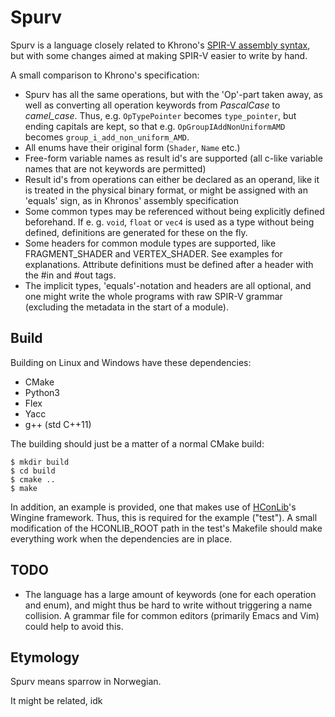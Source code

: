 # Spurv

Spurv is a language closely related to Khrono's [SPIR-V assembly syntax](https://github.com/KhronosGroup/SPIRV-Tools/blob/master/syntax.md), but with some changes aimed at making SPIR-V easier to write by hand.

A small comparison to Khrono's specification:
- Spurv has all the same operations, but with the 'Op'-part taken away, as well as converting all operation keywords from _PascalCase_ to _camel_case_. Thus, e.g. `OpTypePointer` becomes `type_pointer`, but ending capitals are kept, so that e.g. `OpGroupIAddNonUniformAMD` becomes `group_i_add_non_uniform_AMD`. 
- All enums have their original form (`Shader`, `Name` etc.)
- Free-form variable names as result id's are supported (all c-like variable names that are not keywords are permitted)
- Result id's from operations can either be declared as an operand, like it is treated in the physical binary format, or might be assigned with an 'equals' sign, as in Khronos' assembly specification
- Some common types may be referenced without being explicitly defined beforehand. If e. g. `void`, `float` or `vec4` is used as a type without being defined, definitions are generated for these on the fly.
- Some headers for common module types are supported, like FRAGMENT_SHADER and VERTEX_SHADER. See examples for explanations. Attribute definitions must be defined after a header with the #in and #out tags.
- The implicit types, 'equals'-notation and headers are all optional, and one might write the whole programs with raw SPIR-V grammar (excluding the metadata in the start of a module).

## Build

Building on Linux and Windows have these dependencies:
- CMake
- Python3
- Flex
- Yacc
- g++ (std C++11)

The building should just be a matter of a normal CMake build:

```
$ mkdir build
$ cd build
$ cmake ..
$ make
```	

In addition, an example is provided, one that makes use of [HConLib](https://github.com/TheVaffel/HConLib)'s Wingine framework. Thus, this is required for the example ("test"). A small modification of the HCONLIB_ROOT path in the test's Makefile should make everything work when the dependencies are in place.

## TODO

- The language has a large amount of keywords (one for each operation and enum), and might thus be hard to write without triggering a name collision. A grammar file for common editors (primarily Emacs and Vim) could help to avoid this.

## Etymology

Spurv means sparrow in Norwegian.

It might be related, idk